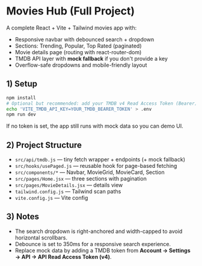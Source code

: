 # Movies Hub (Full Project)

A complete React + Vite + Tailwind movies app with:
- Responsive navbar with debounced search + dropdown
- Sections: Trending, Popular, Top Rated (paginated)
- Movie details page (routing with react-router-dom)
- TMDB API layer with **mock fallback** if you don't provide a key
- Overflow-safe dropdowns and mobile-friendly layout

## 1) Setup
```bash
npm install
# Optional but recommended: add your TMDB v4 Read Access Token (Bearer)
echo 'VITE_TMDB_API_KEY=YOUR_TMDB_BEARER_TOKEN' > .env
npm run dev
```
If no token is set, the app still runs with mock data so you can demo UI.

## 2) Project Structure
- `src/api/tmdb.js` — tiny fetch wrapper + endpoints (+ mock fallback)
- `src/hooks/usePaged.js` — reusable hook for page-based fetching
- `src/components/*` — Navbar, MovieGrid, MovieCard, Section
- `src/pages/Home.jsx` — three sections with pagination
- `src/pages/MovieDetails.jsx` — details view
- `tailwind.config.js` — Tailwind scan paths
- `vite.config.js` — Vite config

## 3) Notes
- The search dropdown is right-anchored and width-capped to avoid horizontal scrollbars.
- Debounce is set to 350ms for a responsive search experience.
- Replace mock data by adding a TMDB token from **Account → Settings → API → API Read Access Token (v4)**.
